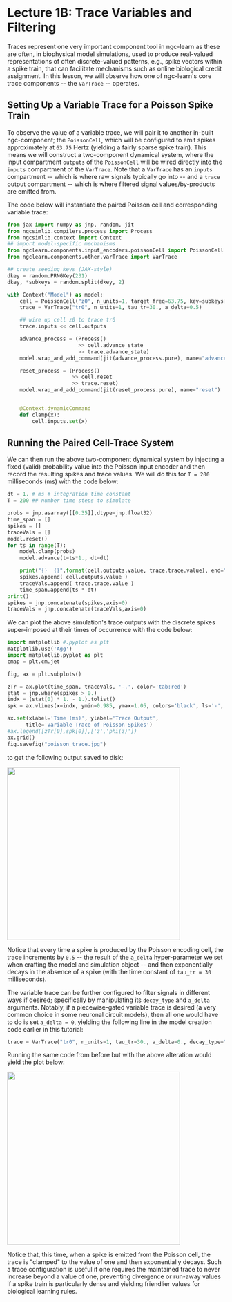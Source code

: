 # Lecture 1B: Trace Variables and Filtering

Traces represent one very important component tool in ngc-learn as these are
often, in biophysical model simulations, used to produce real-valued
representations of often discrete-valued patterns, e.g., spike vectors within
a spike train, that can facilitate mechanisms such as online biological credit
assignment. In this lesson, we will observe how one of ngc-learn's core
trace components -- the `VarTrace` -- operates.

## Setting Up a Variable Trace for a Poisson Spike Train

To observe the value of a variable trace, we will pair it to another in-built
ngc-component; the `PoissonCell`, which will be configured to emit spikes
approximately at `63.75` Hertz (yielding a fairly sparse spike train). This means
we will construct a two-component dynamical system, where the input
compartment `outputs` of the `PoissonCell` will be wired directly into the
`inputs` compartment of the `VarTrace`. Note that a `VarTrace` has an `inputs`
compartment -- which is where raw signals typically go into -- and a `trace`
output compartment -- which is where filtered signal values/by-products are emitted from.

The code below will instantiate the paired Poisson cell and corresponding variable trace:

```python
from jax import numpy as jnp, random, jit
from ngcsimlib.compilers.process import Process
from ngcsimlib.context import Context
## import model-specific mechanisms
from ngclearn.components.input_encoders.poissonCell import PoissonCell
from ngclearn.components.other.varTrace import VarTrace

## create seeding keys (JAX-style)
dkey = random.PRNGKey(231)
dkey, *subkeys = random.split(dkey, 2)

with Context("Model") as model:
    cell = PoissonCell("z0", n_units=1, target_freq=63.75, key=subkeys[0])
    trace = VarTrace("tr0", n_units=1, tau_tr=30., a_delta=0.5)

    ## wire up cell z0 to trace tr0
    trace.inputs << cell.outputs

    advance_process = (Process()
                       >> cell.advance_state
                       >> trace.advance_state)
    model.wrap_and_add_command(jit(advance_process.pure), name="advance")

    reset_process = (Process()
                     >> cell.reset
                     >> trace.reset)
    model.wrap_and_add_command(jit(reset_process.pure), name="reset")


    @Context.dynamicCommand
    def clamp(x):
        cell.inputs.set(x)
```

## Running the Paired Cell-Trace System

We can then run the above two-component dynamical system by injecting a fixed
(valid) probability value into the Poisson input encoder and then record the
resulting spikes and trace values. We will do this for `T = 200` milliseconds (ms)
with the code below:

```python
dt = 1. # ms # integration time constant
T = 200 ## number time steps to simulate

probs = jnp.asarray([[0.35]],dtype=jnp.float32)
time_span = []
spikes = []
traceVals = []
model.reset()
for ts in range(T):
    model.clamp(probs)
    model.advance(t=ts*1., dt=dt)

    print("{}  {}".format(cell.outputs.value, trace.trace.value), end="")
    spikes.append( cell.outputs.value )
    traceVals.append( trace.trace.value )
    time_span.append(ts * dt)
print()
spikes = jnp.concatenate(spikes,axis=0)
traceVals = jnp.concatenate(traceVals,axis=0)
```

We can plot the above simulation's trace outputs with the discrete spikes
super-imposed at their times of occurrence with the code below:

```python
import matplotlib #.pyplot as plt
matplotlib.use('Agg')
import matplotlib.pyplot as plt
cmap = plt.cm.jet

fig, ax = plt.subplots()

zTr = ax.plot(time_span, traceVals, '-.', color='tab:red')
stat = jnp.where(spikes > 0.)
indx = (stat[0] * 1. - 1.).tolist()
spk = ax.vlines(x=indx, ymin=0.985, ymax=1.05, colors='black', ls='-', lw=5)

ax.set(xlabel='Time (ms)', ylabel='Trace Output',
      title='Variable Trace of Poisson Spikes')
#ax.legend([zTr[0],spk[0]],['z','phi(z)'])
ax.grid()
fig.savefig("poisson_trace.jpg")
```

to get the following output saved to disk:

<img src="../../images/tutorials/neurocog/poisson_trace.jpg" width="400" />

Notice that every time a spike is produced by the Poisson encoding cell, the trace
increments by `0.5` -- the result of the `a_delta` hyper-parameter we set when
crafting the model and simulation object -- and then exponentially decays in
the absence of a spike (with the time constant of `tau_tr = 30` milliseconds).

The variable trace can be further configured to filter signals in different ways
if desired; specifically by manipulating its `decay_type` and `a_delta` arguments.
Notably, if a piecewise-gated variable trace is desired (a very common choice
in some neuronal circuit models), then all one would have to do is set `a_delta = 0`,
yielding the following line in the model creation code earlier in this tutorial:

```python
trace = VarTrace("tr0", n_units=1, tau_tr=30., a_delta=0., decay_type="exp")
```

Running the same code from before but with the above alteration would yield the
plot below:

<img src="../../images/tutorials/neurocog/poisson_trace_gate.jpg" width="400" />

Notice that, this time, when a spike is emitted from the Poisson cell, the trace
is "clamped" to the value of one and then exponentially decays. Such a trace
configuration is useful if one requires the maintained trace to never increase
beyond a value of one, preventing divergence or run-away values if a spike train
is particularly dense and yielding friendlier values for biological learning
rules.
